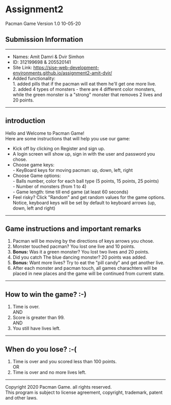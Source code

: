 # Assignment2  
Pacman Game Version 1.0 10-05-20  
## Submission Information
---------------------------------------------------------------------------------------------------------
- Names: Amit Damri & Dvir Simhon  
- ID: 312199698 & 205520141  
- Site Link: https://sise-web-development-environments.github.io/assignment2-amit-dvir/  
- Added functionality:   
                1. added pills that if the pacman will eat them he'll get one more live.  
                2. added 4 types of monsters - there are 4 different color monsters, while the green monster is a "strong" monster that                 removes 2 lives and 20 points.
----------------------------------------------------------------------------------------------------------
introduction   
----------------------------------------------------------------------------------------------------------
Hello and Welcome to Pacman Game!  
Here are some instructions that will help you use our game:  
- Kick off by clicking on Register and sign up.  
- A login screen will show up, sign in with the user and password you chose.  
- Choose game keys:  
                - KeyBoard keys for moving pacman: up, down, left, right  
- Choose Game options:  
                - Balls number, color for each ball type (5 points, 15 points, 25 points)  
                - Number of monsters (from 1 to 4)  
                - Game length: time till end game (at least 60 seconds)  
- Feel risky? Click "Random" and get random values for the game options.  
             Notice, keyboard keys will be set by default to keyboard arrows (up, down, left and right)
----------------------------------------------------------------------------------------------------------
Game instructions and important remarks  
----------------------------------------------------------------------------------------------------------
1. Pacman will be moving by the directions of keys arrows you chose.  
2. Monster touched pacman? You lost one live and 10 points.  
3. **Bonus:** Was it a green monster? You lost two lives and 20 points.  
4. Did you catch The blue dancing monster? 20 points was added.  
5. **Bonus:** Want more lives? Try to eat the "pill candy" and get another live.  
6. After each monster and pacman touch, all games charachters will be placed in new places and the game will be
continued from current state.  
-----------------------------------------------------------------------------------------------------------
How to win the game? :-)
----------------------------------------------------------------------------------------------------------
1. Time is over.  
        AND
2. Score is greater than 99.  
        AND
3. You still have lives left.
----------------------------------------------------------------------------------------------------------
When do you lose? :-(
----------------------------------------------------------------------------------------------------------
1. Time is over and you scored less than 100 points.  
                OR  
2. Time is over and no more lives left.
---------------------------------------------------------------------------------------------------------
Copyright 2020 Pacman Game. all rights reserved.  
This program is subject to license agreement, copyright,
trademark, patent and other laws.

 
